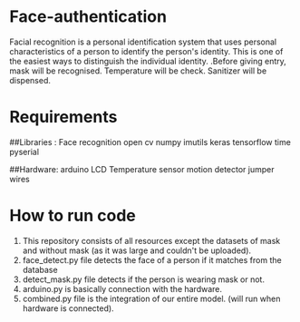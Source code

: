 # Face-authentication
Facial recognition is a personal identification system that uses personal characteristics of a person to identify the person's identity. This is one of the easiest ways to distinguish the individual identity. .Before giving entry, mask will be recognised. Temperature will be check. Sanitizer will be dispensed.
# Requirements
##Libraries : 
Face recognition
open cv
numpy
imutils
keras
tensorflow
time
pyserial

##Hardware:
arduino
LCD
Temperature sensor
motion detector
jumper wires


# How to run code
1. This repository consists of all resources except the datasets of mask and without mask (as it was large and couldn't be uploaded).
2. face_detect.py file detects the face of a person if it matches from the database
3. detect_mask.py file detects if the person is wearing mask or not.
4. arduino.py is basically connection with the hardware.
5. combined.py file is the integration of our entire model. (will run when hardware is connected).
